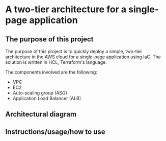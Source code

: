 # A two-tier architecture for a single-page application

## The purpose of this project

The purpose of this project is to quickly deploy a simple, two-tier architecture in the AWS cloud for a single-page application using IaC. The solution is written in HCL, Terraform's language.

The components involved are the following:

* VPC
* EC2
* Auto-scaling group (ASG)
* Application Load Balancer (ALB)

## Architectural diagram



## Instructions/usage/how to use


  
